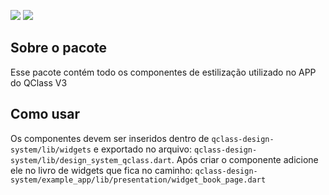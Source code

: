 ![](https://img.shields.io/badge/Flutter-3.22.2-blue)
![](https://img.shields.io/static/v1?label=Vers%C3%A3o%20do%20projeto&message=0.0.1&color=a068ff&style=%3CSTYLE%3E&logo=%3CLOGO%3E)

## Sobre o pacote

Esse pacote contém todo os componentes de estilização utilizado no APP do QClass V3

## Como usar

Os componentes devem ser inseridos dentro de  `qclass-design-system/lib/widgets` e exportado no arquivo: ```qclass-design-system/lib/design_system_qclass.dart```. Após criar o componente adicione ele no livro de widgets que fica no caminho: `qclass-design-system/example_app/lib/presentation/widget_book_page.dart`

